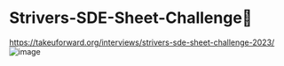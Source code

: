 # Strivers-SDE-Sheet-Challenge🦈
https://takeuforward.org/interviews/strivers-sde-sheet-challenge-2023/ 
![image](https://github.com/Nikhila-KS/Strivers-SDE-Sheet-Challenge/assets/100426366/20ee007a-da81-4f0c-abf7-25b4746f77d6)

